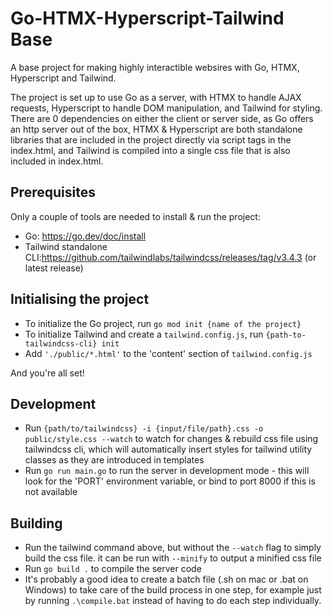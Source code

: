 # Go-HTMX-Hyperscript-Tailwind Base

A base project for making highly interactible websires with Go, HTMX, Hyperscript and Tailwind.

The project is set up to use Go as a server, with HTMX to handle AJAX requests, Hyperscript to handle DOM manipulation, and Tailwind for styling. There are 0 dependencies on either the client or server side, as Go offers an http server out of the box, HTMX & Hyperscript are both standalone libraries that are included in the project directly via script tags in the index.html, and Tailwind is compiled into a single css file that is also included in index.html.

## Prerequisites

Only a couple of tools are needed to install & run the project:
- Go: https://go.dev/doc/install
- Tailwind standalone CLI:https://github.com/tailwindlabs/tailwindcss/releases/tag/v3.4.3 (or latest release)

## Initialising the project
- To initialize the Go project, run `go mod init {name of the project}`
- To initialize Tailwind and create a `tailwind.config.js`, run `{path-to-tailwindcss-cli} init`
- Add `'./public/*.html'` to the 'content' section of `tailwind.config.js`

And you're all set!

## Development
- Run `{path/to/tailwindcss} -i {input/file/path}.css -o public/style.css --watch` to watch for changes & rebuild css file using tailwindcss cli, which will automatically insert styles for tailwind utility classes as they are introduced in templates
- Run `go run main.go` to run the server in development mode - this will look for the 'PORT' environment variable, or bind to port 8000 if this is not available

## Building
- Run the tailwind command above, but without the `--watch` flag to simply build the css file. it can be run with `--minify` to output a minified css file
- Run `go build .` to compile the server code
- It's probably a good idea to create a batch file (.sh on mac or .bat on Windows) to take care of the build process in one step, for example just by running `.\compile.bat` instead of having to do each step individually.
